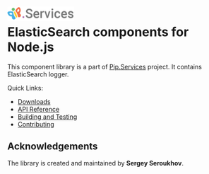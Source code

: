 # <img src="https://github.com/pip-services/pip-services/raw/master/design/Logo.png" alt="Pip.Services Logo" style="max-width:30%"> <br/> ElasticSearch components for Node.js

This component library is a part of [Pip.Services](https://github.com/pip-services/pip-services) project.
It contains ElasticSearch logger.

Quick Links:

* [Downloads](https://github.com/pip-services-node/pip-services-elasticsearch-node/blob/master/doc/Downloads.md)
* [API Reference](https://rawgit.com/pip-services-node/pip-services-elasticsearch-node/master/doc/api/index.html)
* [Building and Testing](https://github.com/pip-services-node/pip-services-elasticsearch-node/blob/master/doc/Development.md)
* [Contributing](https://github.com/pip-services-node/pip-services-elasticsearch-node/blob/master/doc/Development.md/#contrib)

## Acknowledgements

The library is created and maintained by **Sergey Seroukhov**.
